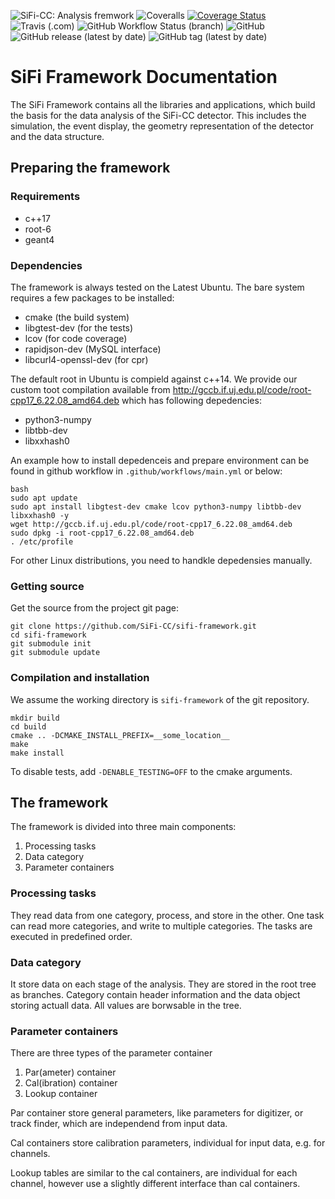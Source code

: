 ![SiFi-CC: Analysis fremwork](https://img.shields.io/badge/SiFi--CC-Analysis%20framework-orange)
![Coveralls](https://img.shields.io/coveralls/github/SiFi-CC/sifi-framework)
[![Coverage Status](https://coveralls.io/repos/github/SiFi-CC/sifi-framework/badge.svg?branch=master)](https://coveralls.io/github/SiFi-CC/sifi-framework?branch=refactor_parameters)
![Travis (.com)](https://img.shields.io/travis/com/SiFi-CC/sifi-framework)
![GitHub Workflow Status (branch)](https://img.shields.io/github/workflow/status/SiFI-CC/sifi-framework/CMake%20Build%20Matrix/master)
![GitHub](https://img.shields.io/github/license/SIFi-CC/sifi-framework)
![GitHub release (latest by date)](https://img.shields.io/github/v/release/SiFi-cc/sifi-framework)
![GitHub tag (latest by date)](https://img.shields.io/github/v/tag/SiFi-CC/sifi-framework)


# SiFi Framework Documentation

The SiFi Framework contains all the libraries and applications,
which build the basis for the data analysis of the SiFi-CC detector.
This includes the simulation, the event display, the geometry representation of
the detector and the data structure.

## Preparing the framework

### Requirements

* c++17
* root-6
* geant4

### Dependencies

The framework is always tested on the Latest Ubuntu. The bare system requires a few packages to be installed:

* cmake (the build system)
* libgtest-dev (for the tests)
* lcov (for code coverage)
* rapidjson-dev (MySQL interface)
* libcurl4-openssl-dev (for cpr)

The default root in Ubuntu is compield against c++14. We provide our custom toot compilation available from http://gccb.if.uj.edu.pl/code/root-cpp17_6.22.08_amd64.deb which has following depedencies:

* python3-numpy
* libtbb-dev
* libxxhash0

An example how to install depedenceis and prepare environment can be found in github workflow in `.github/workflows/main.yml` or below:

    bash
    sudo apt update
    sudo apt install libgtest-dev cmake lcov python3-numpy libtbb-dev libxxhash0 -y
    wget http://gccb.if.uj.edu.pl/code/root-cpp17_6.22.08_amd64.deb
    sudo dpkg -i root-cpp17_6.22.08_amd64.deb
    . /etc/profile


For other Linux distributions, you need to handkle depedensies manually.

### Getting source

Get the source from the project git page:

    git clone https://github.com/SiFi-CC/sifi-framework.git
    cd sifi-framework
    git submodule init
    git submodule update

### Compilation and installation

We assume the working directory is `sifi-framework` of the git repository.

    mkdir build
    cd build
    cmake .. -DCMAKE_INSTALL_PREFIX=__some_location__
    make
    make install

To disable tests, add `-DENABLE_TESTING=OFF` to the cmake arguments.

## The framework

The framework is divided into three main components:

1. Processing tasks
2. Data category
3. Parameter containers

### Processing tasks

They read data from one category, process, and store in the other. One task can read more categories, and write to multiple categories. The tasks are executed in predefined order.

### Data category

It store data on each stage of the analysis. They are stored in the root tree as branches. Category contain header information and the data object storing actuall data. All values are borwsable in the tree.

### Parameter containers

There are three types of the parameter container

1. Par(ameter) container
2. Cal(ibration) container
3. Lookup container

Par container store general parameters, like parameters for digitizer, or track finder, which are independend from input data.

Cal containers store calibration parameters, individual for input data, e.g. for channels.

Lookup tables are similar to the cal containers, are individual for each channel, however use a slightly different interface than cal containers.